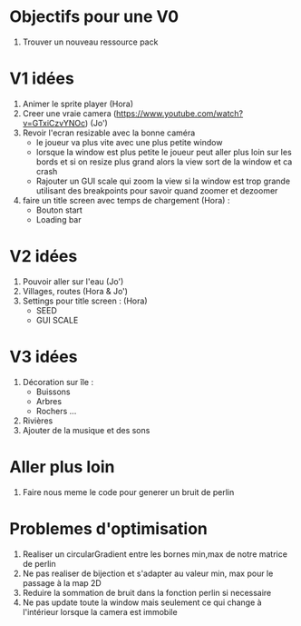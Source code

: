 Objectifs pour une V0
======================
1. Trouver un nouveau ressource pack

V1 idées
=========
1. Animer le sprite player (Hora)
2. Creer une vraie camera (https://www.youtube.com/watch?v=GTxiCzvYNOc) (Jo')
3. Revoir l'ecran resizable avec la bonne caméra
    - le joueur va plus vite avec une plus petite window
    - lorsque la window est plus petite le joueur peut aller plus loin sur les bords et si on resize plus grand alors la view sort de la window et ca crash
    - Rajouter un GUI scale qui zoom la view si la window est trop grande utilisant des breakpoints pour savoir quand zoomer et dezoomer
4. faire un title screen avec temps de chargement (Hora) : 
    - Bouton start
    - Loading bar




V2 idées
========
1. Pouvoir aller sur l'eau (Jo')
2. Villages, routes (Hora & Jo')
3. Settings pour title screen : (Hora)
    - SEED
    - GUI SCALE

V3 idées
==========
1. Décoration sur île  : 
    - Buissons
    - Arbres
    - Rochers ...
2. Rivières
3. Ajouter de la musique et des sons




Aller plus loin
===============
1. Faire nous meme le code pour generer un bruit de perlin

Problemes d'optimisation
========================

1. Realiser un circularGradient entre les bornes min,max de notre matrice de perlin
2. Ne pas realiser de bijection et s'adapter au valeur min, max pour le passage à la map 2D
3. Reduire la sommation de bruit dans la fonction perlin si necessaire
4. Ne pas update toute la window mais seulement ce qui change à l'intérieur lorsque la camera est immobile

